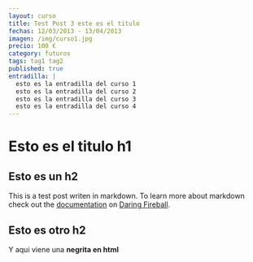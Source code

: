 ```yaml
---
layout: curso
title: Test Post 3 este es el titulo
fechas: 12/03/2013 - 13/04/2013
imagen: /img/curso1.jpg
precio: 100 €
category: futuros
tags: tag1 tag2
published: true
entradilla: |
  esto es la entradilla del curso 1
  esto es la entradilla del curso 2
  esto es la entradilla del curso 3
  esto es la entradilla del curso 4
---
```


# Esto es el titulo h1

## Esto es un h2

This is a test post writen in markdown. To learn more about markdown check out the [documentation](http://daringfireball.net/projects/markdown/) on [Daring Fireball](http://daringfireball.net/).

## Esto es otro h2

Y aqui viene una <strong>negrita en html</strong>
